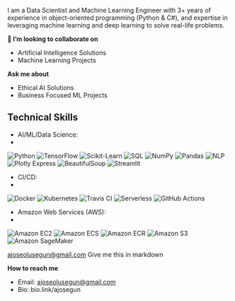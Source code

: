I am a Data Scientist and Machine Learning Engineer with 3+ years of experience in object-oriented programming (Python & C#), and expertise in leveraging machine learning and deep learning to solve real-life problems.  


**👯 I’m looking to collaborate on**
- Artificial Intelligence Solutions
- Machine Learning Projects

**Ask me about**
- Ethical AI Solutions
- Business Focused ML Projects

## Technical Skills

- AI/ML/Data Science: 
- 
![Python](https://img.shields.io/badge/-Python-black?style=for-the-badge&logo=python&logoWidth=60) ![TensorFlow](https://img.shields.io/badge/-TensorFlow-orange?style=for-the-badge&logo=tensorflow&logoWidth=60) ![Scikit-Learn](https://img.shields.io/badge/-Scikit--Learn-green?style=plastic&logo=scikit-learn&logoWidth=40) ![SQL](https://img.shields.io/badge/-SQL-blue?style=plastic&logo=postgresql&logoWidth=40) ![NumPy](https://img.shields.io/badge/-NumPy-blue?style=plastic&logo=numpy&logoWidth=40) ![Pandas](https://img.shields.io/badge/-Pandas-blueviolet?style=plastic&logo=pandas&logoWidth=40) ![NLP](https://img.shields.io/badge/-NLP-yellow?style=plastic&logo=natural-language-processing&logoWidth=40) ![Plotly Express](https://img.shields.io/badge/-Plotly%20Express-blue?style=plastic&logo=plotly&logoWidth=40) ![BeautifulSoup](https://img.shields.io/badge/-BeautifulSoup-orange?style=plastic&logo=beautifulsoup&logoWidth=40) ![Streamlit](https://img.shields.io/badge/-Streamlit-blue?style=plastic&logo=streamlit&logoWidth=40)

- CI/CD: 
- 
![Docker](https://img.shields.io/badge/-Docker-blue?style=for-the-badge&logo=docker&logoWidth=80) ![Kubernetes](https://img.shields.io/badge/-Kubernetes-blue?style=plastic&logo=kubernetes&logoWidth=40) ![Travis CI](https://img.shields.io/badge/-Travis%20CI-blue?style=plastic&logo=travis-ci&logoWidth=40) ![Serverless](https://img.shields.io/badge/-Serverless-black?style=plastic&logo=serverless&logoWidth=40) ![GitHub Actions](https://img.shields.io/badge/-GitHub%20Actions-black?style=plastic&logo=github-actions&logoWidth=40)

- Amazon Web Services (AWS): 
- 
![Amazon EC2](https://img.shields.io/badge/-EC2-orange?style=?style=for-the-badge&logo=amazon-ec2&logoWidth=100) ![Amazon ECS](https://img.shields.io/badge/-ECS-orange?style=plastic&logo=amazon-ecs&logoWidth=40) ![Amazon ECR](https://img.shields.io/badge/-ECR-orange?style=plastic&logo=amazon-ecr&logoWidth=40) ![Amazon S3](https://img.shields.io/badge/-S3-orange?style=plastic&logo=amazon-s3&logoWidth=40) ![Amazon SageMaker](https://img.shields.io/badge/-SageMaker-orange?style=plastic&logo=amazon-aws&logoWidth=40)




ajoseolusegun@gmail.com
Give me this in markdown

**How to reach me**
- Email: ajoseolusegun@gmail.com
- Bio: bio.link/ajosegun


<!---
ajosegun/ajosegun is a ✨ special ✨ repository because its `README.md` (this file) appears on your GitHub profile.
You can click the Preview link to take a look at your changes.
--->

